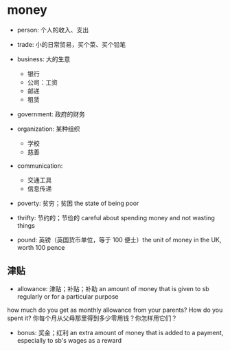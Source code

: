 # money

- person: 个人的收入、支出
- trade: 小的日常贸易，买个菜、买个铅笔
- business: 大的生意
  - 银行
  - 公司：工资
  - 邮递
  - 租赁
- government: 政府的财务
- organization: 某种组织
  - 学校
  - 慈善
- communication:
  - 交通工具
  - 信息传递

- poverty: 贫穷；贫困 the state of being poor
- thrifty: 节约的；节俭的 careful about spending money and not wasting things

- pound: 英镑（英国货币单位，等于 100 便士）the unit of money in the UK, worth 100 pence

## 津贴

- allowance: 津贴；补贴；补助 an amount of money that is given to sb regularly or for a particular purpose

how much do you get as monthly allowance from your parents? How do you spent it? 你每个月从父母那里得到多少零用钱？你怎样用它们？

- bonus: 奖金；红利 an extra amount of money that is added to a payment, especially to sb's wages as a reward






